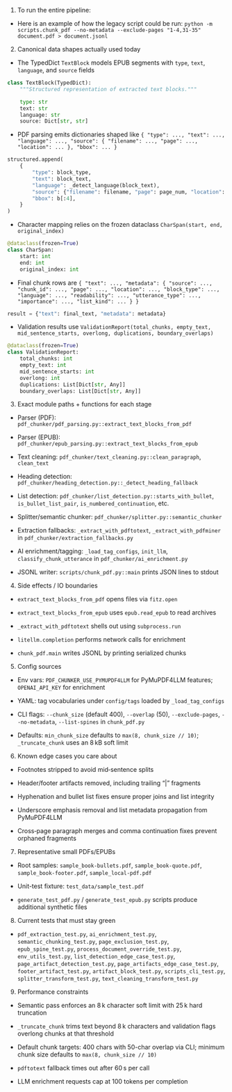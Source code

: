 1. To run the entire pipeline:
- Here is an example of how the legacy script could be run: `python -m scripts.chunk_pdf --no-metadata --exclude-pages "1-4,31-35" document.pdf > document.jsonl`

2. Canonical data shapes actually used today
- The TypedDict `TextBlock` models EPUB segments with `type`, `text`, `language`, and `source` fields
```python
class TextBlock(TypedDict):
    """Structured representation of extracted text blocks."""

    type: str
    text: str
    language: str
    source: Dict[str, str]
```

- PDF parsing emits dictionaries shaped like `{ "type": ..., "text": ..., "language": ..., "source": { "filename": ..., "page": ..., "location": ... }, "bbox": ... }`
```python
structured.append(
    {
        "type": block_type,
        "text": block_text,
        "language": _detect_language(block_text),
        "source": {"filename": filename, "page": page_num, "location": None},
        "bbox": b[:4],
    }
)
```

- Character mapping relies on the frozen dataclass `CharSpan(start, end, original_index)`
```python
@dataclass(frozen=True)
class CharSpan:
    start: int
    end: int
    original_index: int
```

- Final chunk rows are `{ "text": ..., "metadata": { "source": ..., "chunk_id": ..., "page": ..., "location": ..., "block_type": ..., "language": ..., "readability": ..., "utterance_type": ..., "importance": ..., "list_kind": ... } }`
```python
result = {"text": final_text, "metadata": metadata}
```

- Validation results use `ValidationReport(total_chunks, empty_text, mid_sentence_starts, overlong, duplications, boundary_overlaps)`
```python
@dataclass(frozen=True)
class ValidationReport:
    total_chunks: int
    empty_text: int
    mid_sentence_starts: int
    overlong: int
    duplications: List[Dict[str, Any]]
    boundary_overlaps: List[Dict[str, Any]]
```


3. Exact module paths + functions for each stage
- Parser (PDF): `pdf_chunker/pdf_parsing.py::extract_text_blocks_from_pdf`

- Parser (EPUB): `pdf_chunker/epub_parsing.py::extract_text_blocks_from_epub`

- Text cleaning: `pdf_chunker/text_cleaning.py::clean_paragraph`, `clean_text`

- Heading detection: `pdf_chunker/heading_detection.py::_detect_heading_fallback`

- List detection: `pdf_chunker/list_detection.py::starts_with_bullet`, `is_bullet_list_pair`, `is_numbered_continuation`, etc.

- Splitter/semantic chunker: `pdf_chunker/splitter.py::semantic_chunker`

- Extraction fallbacks: `_extract_with_pdftotext`, `_extract_with_pdfminer` in `pdf_chunker/extraction_fallbacks.py`

- AI enrichment/tagging: `_load_tag_configs`, `init_llm`, `classify_chunk_utterance` in `pdf_chunker/ai_enrichment.py`

- JSONL writer: `scripts/chunk_pdf.py::main` prints JSON lines to stdout


4. Side effects / IO boundaries
- `extract_text_blocks_from_pdf` opens files via `fitz.open`

- `extract_text_blocks_from_epub` uses `epub.read_epub` to read archives

- `_extract_with_pdftotext` shells out using `subprocess.run`

- `litellm.completion` performs network calls for enrichment

- `chunk_pdf.main` writes JSONL by printing serialized chunks


5. Config sources
- Env vars: `PDF_CHUNKER_USE_PYMUPDF4LLM` for PyMuPDF4LLM features; `OPENAI_API_KEY` for enrichment

- YAML: tag vocabularies under `config/tags` loaded by `_load_tag_configs`

- CLI flags: `--chunk_size` (default 400), `--overlap` (50), `--exclude-pages`, `--no-metadata`, `--list-spines` in `chunk_pdf.py`

- Defaults: `min_chunk_size` defaults to `max(8, chunk_size // 10)`; `_truncate_chunk` uses an 8 kB soft limit


6. Known edge cases you care about
- Footnotes stripped to avoid mid‑sentence splits

- Header/footer artifacts removed, including trailing “|” fragments

- Hyphenation and bullet list fixes ensure proper joins and list integrity

- Underscore emphasis removal and list metadata propagation from PyMuPDF4LLM

- Cross‑page paragraph merges and comma continuation fixes prevent orphaned fragments


7. Representative small PDFs/EPUBs
- Root samples: `sample_book-bullets.pdf`, `sample_book-quote.pdf`, `sample_book-footer.pdf`, `sample_local-pdf.pdf`

- Unit-test fixture: `test_data/sample_test.pdf`

- `generate_test_pdf.py` / `generate_test_epub.py` scripts produce additional synthetic files


8. Current tests that must stay green
- `pdf_extraction_test.py`, `ai_enrichment_test.py`, `semantic_chunking_test.py`, `page_exclusion_test.py`, `epub_spine_test.py`, `process_document_override_test.py`, `env_utils_test.py`, `list_detection_edge_case_test.py`, `page_artifact_detection_test.py`, `page_artifacts_edge_case_test.py`, `footer_artifact_test.py`, `artifact_block_test.py`, `scripts_cli_test.py`, `splitter_transform_test.py`, `text_cleaning_transform_test.py`


9. Performance constraints
- Semantic pass enforces an 8 k character soft limit with 25 k hard truncation

- `_truncate_chunk` trims text beyond 8 k characters and validation flags overlong chunks at that threshold

- Default chunk targets: 400 chars with 50-char overlap via CLI; minimum chunk size defaults to `max(8, chunk_size // 10)`

- `pdftotext` fallback times out after 60 s per call

- LLM enrichment requests cap at 100 tokens per completion

